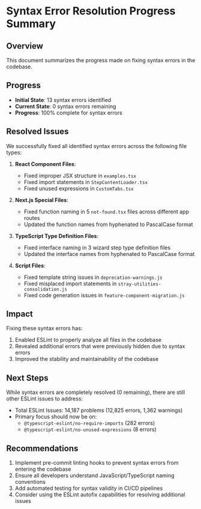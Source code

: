 # Syntax Error Resolution Progress Summary

## Overview

This document summarizes the progress made on fixing syntax errors in the codebase.

## Progress

- **Initial State**: 13 syntax errors identified
- **Current State**: 0 syntax errors remaining
- **Progress**: 100% complete for syntax errors

## Resolved Issues

We successfully fixed all identified syntax errors across the following file types:

1. **React Component Files**:
   - Fixed improper JSX structure in `examples.tsx`
   - Fixed import statements in `StepContentLoader.tsx`
   - Fixed unused expressions in `CustomTabs.tsx`

2. **Next.js Special Files**:
   - Fixed function naming in 5 `not-found.tsx` files across different app routes 
   - Updated the function names from hyphenated to PascalCase format

3. **TypeScript Type Definition Files**:
   - Fixed interface naming in 3 wizard step type definition files
   - Updated the interface names from hyphenated to PascalCase format

4. **Script Files**:
   - Fixed template string issues in `deprecation-warnings.js`
   - Fixed misplaced import statements in `stray-utilities-consolidation.js`
   - Fixed code generation issues in `feature-component-migration.js`

## Impact

Fixing these syntax errors has:

1. Enabled ESLint to properly analyze all files in the codebase
2. Revealed additional errors that were previously hidden due to syntax errors
3. Improved the stability and maintainability of the codebase

## Next Steps

While syntax errors are completely resolved (0 remaining), there are still other ESLint issues to address:

- Total ESLint Issues: 14,187 problems (12,825 errors, 1,362 warnings)
- Primary focus should now be on:
  - `@typescript-eslint/no-require-imports` (282 errors)
  - `@typescript-eslint/no-unused-expressions` (8 errors)

## Recommendations

1. Implement pre-commit linting hooks to prevent syntax errors from entering the codebase
2. Ensure all developers understand JavaScript/TypeScript naming conventions
3. Add automated testing for syntax validity in CI/CD pipelines
4. Consider using the ESLint autofix capabilities for resolving additional issues 
